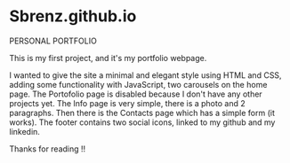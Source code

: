 # Sbrenz.github.io

PERSONAL PORTFOLIO

This is my first project, and it's my portfolio webpage.

 I wanted to give the site a minimal and elegant style using HTML and CSS,
adding some functionality with JavaScript, two carousels on the home page.
The Portofolio page is disabled because I don't have any other projects yet.
The Info page is very simple, there is a photo and 2 paragraphs.
Then there is the Contacts page which has a simple form (it works).
The footer contains two social icons, linked to my github and my linkedin.

Thanks for reading !!


